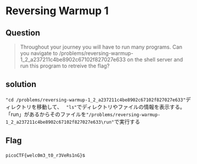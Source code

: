 # Reversing Warmup 1  

## Question  

>Throughout your journey you will have to run many programs. Can you navigate to /problems/reversing-warmup-1_2_a237211c4be8902c67102f827027e633 on the shell server and run this program to retreive the flag?   

## solution  

`"cd /problems/reversing-warmup-1_2_a237211c4be8902c67102f827027e633"`ディレクトリを移動して、　
`"ls"`でディレクトリやファイルの情報を表示する。「run」があるからそのファイルを`"/problems/reversing-warmup-1_2_a237211c4be8902c67102f827027e633\run"`で実行する

## Flag

`picoCTF{welc0m3_t0_r3VeRs1nG}`s

